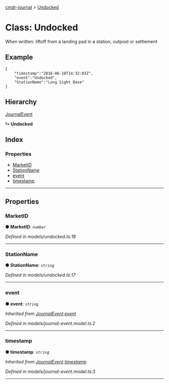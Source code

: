[cmdr-journal](../README.md) > [Undocked](../classes/undocked.md)



# Class: Undocked


When written: liftoff from a landing pad in a station, outpost or settlement

## Example

    {
        "timestamp":"2016-06-10T14:32:03Z",
        "event":"Undocked",
        "StationName":"Long Sight Base"
    }

## Hierarchy


 [JournalEvent](journalevent.md)

**↳ Undocked**







## Index

### Properties

* [MarketID](undocked.md#marketid)
* [StationName](undocked.md#stationname)
* [event](undocked.md#event)
* [timestamp](undocked.md#timestamp)



---
## Properties
<a id="marketid"></a>

###  MarketID

**●  MarketID**:  *`number`* 

*Defined in models/undocked.ts:18*





___

<a id="stationname"></a>

###  StationName

**●  StationName**:  *`string`* 

*Defined in models/undocked.ts:17*





___

<a id="event"></a>

###  event

**●  event**:  *`string`* 

*Inherited from [JournalEvent](journalevent.md).[event](journalevent.md#event)*

*Defined in models/journal-event.model.ts:2*





___

<a id="timestamp"></a>

###  timestamp

**●  timestamp**:  *`string`* 

*Inherited from [JournalEvent](journalevent.md).[timestamp](journalevent.md#timestamp)*

*Defined in models/journal-event.model.ts:3*





___



